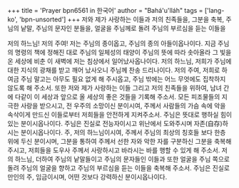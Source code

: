 +++
title = 'Prayer bpn6561 in 한국어'
author = "Bahá'u'lláh"
tags = ['lang-ko', 'bpn-unsorted']
+++
저와 제가 사랑하는 이들과 저의 친족들을, 그분을 축복, 주님의 낱말, 주님의 문자인 분들을, 얼굴을 주님께로 돌려 주님의 부르심을 듣는 이들을




저의 하느님! 저의 주여! 저는 주님의 종이옵고, 주님의 종의 아들이옵나이다. 지금 주님의 명령의 책에 정해진 대로 주님의 일체성의 태양이 주님의 뜻에 따라 솟아올라 그 빛을 온 세상에 비춘 이 새벽에 저는 침상에서 일어났사옵나이다.
저의 하느님, 저희가 주님에 대한 지식의 광채를 받고 깨어 났사오니 주님께 찬송 드리나이다. 저의 주여, 저희로 하여금 주님 말고는 아무도 필요 없게 해 주시옵고, 주님 밖에는 어느 무엇에도 집착하지 않도록 해 주소서. 또한 저와 제가 사랑하는 이들 그리고 저의 친족들을 위하여, 남녀 간에 다같이 이 세상과 앞으로 올 세상의 좋은 것들을 기록해 주소서. 모든 피조물들의 지극한 사랑을 받으시고, 전 우주의 소망이신 분이시여, 주께서 사람들의 가슴 속에 악을 속삭이게 만드신 이들로부터 저희들을 안전하게 지켜주소서. 주님은 뜻대로 행하실 힘이 있는 분이시옵나이다. 주님은 진실로 전능자이시고 위난에서 도와주시며 자존(自存)하시는 분이시옵나이다.
주, 저의 하느님이시여, 주께서 주님의 최상의 칭호들 보다 한층 위에 두신 분이시며, 그분을 통하여 주께서 선한 자와 악한 자를 구분하신 그분을 축복해 주시고, 저희들을 도우사 주께서 사랑하시고 바라시는 바를 행할 수 있게 해 주소서. 저의 하느님, 더하여 주님의 낱말들이고 주님의 문자들인 이들과 또한 얼굴을 주님 쪽으로 돌려 주님의 얼굴을 향하고 주님의 부르심을 듣는 이들을 축복해 주소서.
주님은 진실로 만인의 주, 임금이시며, 어떤 것보다 강력하신 분이시옵나이다.
